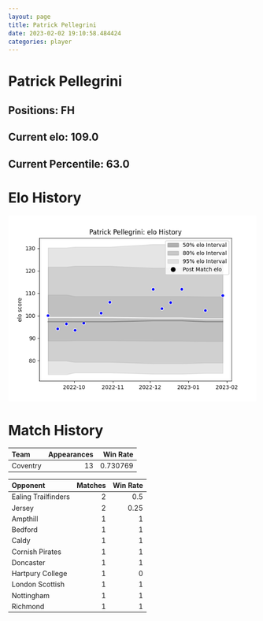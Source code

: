 ```yaml
---  
layout: page  
title: Patrick Pellegrini  
date: 2023-02-02 19:10:58.484424  
categories: player  
---
```

# Patrick Pellegrini

## Positions: FH

## Current elo: 109.0

## Current Percentile: 63.0

# Elo History


![elo history](history_PatrickPellegrini.png)
# Match History


| Team     |   Appearances |   Win Rate |
|:---------|--------------:|-----------:|
| Coventry |            13 |   0.730769 |

| Opponent            |   Matches |   Win Rate |
|:--------------------|----------:|-----------:|
| Ealing Trailfinders |         2 |       0.5  |
| Jersey              |         2 |       0.25 |
| Ampthill            |         1 |       1    |
| Bedford             |         1 |       1    |
| Caldy               |         1 |       1    |
| Cornish Pirates     |         1 |       1    |
| Doncaster           |         1 |       1    |
| Hartpury College    |         1 |       0    |
| London Scottish     |         1 |       1    |
| Nottingham          |         1 |       1    |
| Richmond            |         1 |       1    |